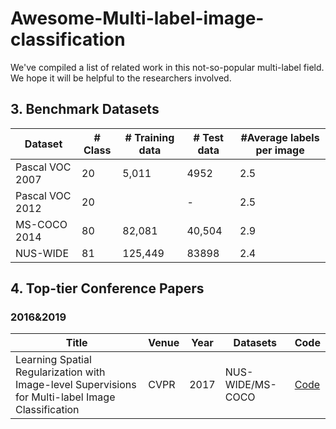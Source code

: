 # Awesome-Multi-label-image-classification
We've compiled a list of related work in this not-so-popular multi-label field. We hope it will be helpful to the researchers involved.
## 3. Benchmark Datasets
|  Dataset   | # Class  | # Training data	| # Test data| #Average labels per image|
|  ----  | ----  |----  |----  |----|
|Pascal VOC 2007|20|5,011|4952|2.5|
|Pascal VOC 2012|20| |-|2.5|
|MS-COCO 2014|80|82,081|40,504|2.9|
|NUS-WIDE|81|125,449|83898|2.4|
## 4. Top-tier Conference Papers
### 2016&2019
|  Title   | Venue  | Year| Datasets | Code|
|  ----  | ----  |----  |----  |----  |
|Learning Spatial Regularization with Image-level Supervisions for Multi-label Image Classification|CVPR|2017|NUS-WIDE/MS-COCO|[Code](https://github.com/zhufengx/SRN_multilabel/)|
